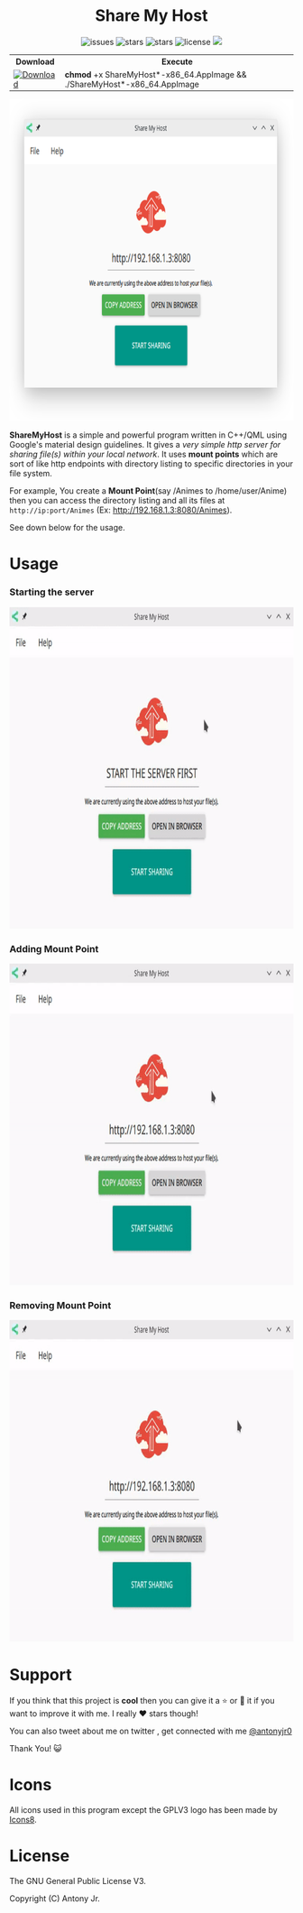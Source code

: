 <h1 align="center">Share My Host</h1>
<p align="center">
    <img src="https://img.shields.io/github/issues/antony-jr/ShareMyHost.svg?style=flat-square" alt="issues" / >
    <img src="https://img.shields.io/github/forks/antony-jr/ShareMyHost.svg?style=flat-square" alt="stars" / >
    <img src="https://img.shields.io/github/stars/antony-jr/ShareMyHost.svg?style=flat-square" alt="stars" / >
    <img src="https://img.shields.io/github/license/antony-jr/ShareMyHost.svg?style=flat-square" alt="license" />
    <a class="badge-align" href="https://travis-ci.org/antony-jr/ShareMyHost"><img src="https://img.shields.io/travis/antony-jr/ShareMyHost.svg?style=flat-square" / > </a>
</p>

<p align="center">
<table>
  <tr>
    <th >Download<br></th>
    <th >Execute</th>
  </tr>
  <tr>
    <td >
    <a href="https://github.com/antony-jr/ShareMyHost/releases/tag/continuous">
    <img src="https://img.shields.io/badge/Get%20the%20Latest%20AppImage-x86__64-brightgreen.svg?style=for-the-badge" alt="Download" / >
    </a>
    </td>
    <td ><b>chmod</b> +x ShareMyHost*-x86_64.AppImage &amp;&amp; ./ShareMyHost*-x86_64.AppImage<br></td>
  </tr>
</table>
</p>


<p align="center">
  <img src=".img/poster.png" height="570px" width=auto alt="Share My Host">  <br>
</p>


**ShareMyHost** is a simple and powerful program written in C++/QML using Google's material 
design guidelines. It gives a *very simple http server for sharing file(s) within your
local network*. It uses **mount points** which are sort of like http endpoints with directory
listing to specific directories in your file system.

For example, You create a **Mount Point**(say /Animes to /home/user/Anime) then you can access
the directory listing and all its files at ```http://ip:port/Animes``` (Ex: http://192.168.1.3:8080/Animes).

See down below for the usage.

# Usage

### Starting the server

<p align="center">
  <img src=".img/start_server.gif" height="570px" width=auto alt="Starting the Server">  
  <br>
</p>

### Adding Mount Point


<p align="center">
  <img src=".img/add_mount_point.gif" height="570px" width=auto alt="Add Mount Point">  
  <br>
</p>

### Removing Mount Point

<p align="center">
  <img src=".img/remove_mount_point.gif" height="570px" width=auto alt="Remove Mount Point">  
  <br>
</p>



# Support 

If you think that this project is **cool** then you can give it a :star: or :fork_and_knife: it if you want to improve it with me. I really :heart: stars though!   

You can also tweet about me on twitter , get connected with me [@antonyjr0](https://twitter.com/antonyjr0)

Thank You! :smiley_cat:

# Icons

All icons used in this program except the GPLV3 logo has been made by [Icons8](https://icons8.com). 


# License

The GNU General Public License V3.

Copyright (C) Antony Jr.
